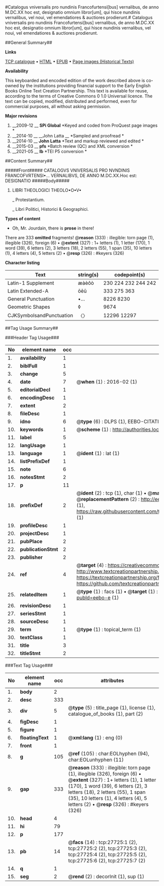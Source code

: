 #Catalogus vniversalis pro nundinis Francofurtensi[bus] vernalibus, de anno M.DC.XX hoc est, designatio omnium libror[um], qui hisce nundinis vernalibus, vel noui, vel emendatiores & auctiores prodierunt.#
Catalogus vniversalis pro nundinis Francofurtensi[bus] vernalibus, de anno M.DC.XX hoc est, designatio omnium libror[um], qui hisce nundinis vernalibus, vel noui, vel emendatiores & auctiores prodierunt.

##General Summary##

**Links**

[TCP catalogue](http://www.ota.ox.ac.uk/tcp/)  • 
[HTML](http://tei.it.ox.ac.uk/tcp/Texts-HTML/free/A01/A01213.html)  • 
[EPUB](http://tei.it.ox.ac.uk/tcp/Texts-EPUB/free/A01/A01213.epub) • 
[Page images (Historical Texts)](https://historicaltexts.jisc.ac.uk/eebo-24490688e)

**Availability**

This keyboarded and encoded edition of the work described above is co-owned by the
    institutions providing financial support to the Early English Books Online Text Creation
    Partnership. This text is available for reuse, according to the terms of  Creative Commons 0 1.0 Universal
    licence. The text can be copied, modified, distributed and performed, even for commercial
    purposes, all without asking permission.

**Major revisions**

1. __2009-12 __ __SPi Global__ *Keyed and coded from ProQuest page images *
1. __2014-10 __ __John Latta __ *Sampled and proofread *
1. __2014-10 __ __John Latta__ *Text and markup reviewed and edited *
1. __2015-03 __ __pfs__ *Batch review (QC) and XML conversion *
1. __2021-05 __ __lb__ *TEI P5 conversion *

##Content Summary##

#####Front#####
CATALOGVS VNIVERSALIS PRO NVNDINIS FRANCOFVRTENSI•… VERNALIBVS, DE ANNO M.DC.XX.Hoc est: DESIGNATIO 
#####Body#####

1. LIBRI THEOLOGICI THEOLO•O•V•

    _ Protestantium.

    _ Libri Politici, Historici & Geographici.

**Types of content**

  * Oh, Mr. Jourdain, there is **prose** in there!

There are 333 **omitted** fragments! 
 @__reason__ (333) : illegible: torn page (1), illegible (326), foreign (6)  •  @__extent__ (327) : 1+ letters (1), 1 letter (170), 1 word (39), 6 letters (2), 3 letters (18), 2 letters (55), 1 span (35), 10 letters (1), 4 letters (4), 5 letters (2)  •  @__resp__ (326) : #keyers (326)

**Character listing**


|Text|string(s)|codepoint(s)|
|---|---|---|
|Latin-1 Supplement|æàèôò|230 224 232 244 242|
|Latin Extended-A|ōēū|333 275 363|
|General Punctuation|•…|8226 8230|
|Geometric Shapes|◊|9674|
|CJKSymbolsandPunctuation|〈〉|12296 12297|

##Tag Usage Summary##

###Header Tag Usage###

|No|element name|occ|attributes|
|---|---|---|---|
|1.|__availability__|1||
|2.|__biblFull__|1||
|3.|__change__|5||
|4.|__date__|7| @__when__ (1) : 2016-02 (1)|
|5.|__editorialDecl__|1||
|6.|__encodingDesc__|1||
|7.|__extent__|2||
|8.|__fileDesc__|1||
|9.|__idno__|6| @__type__ (6) : DLPS (1), EEBO-CITATION (1), VID (1), EEBO-PROQUEST (1), STC (2)|
|10.|__keywords__|1| @__scheme__ (1) : http://authorities.loc.gov/ (1)|
|11.|__label__|5||
|12.|__langUsage__|1||
|13.|__language__|1| @__ident__ (1) : lat (1)|
|14.|__listPrefixDef__|1||
|15.|__note__|6||
|16.|__notesStmt__|2||
|17.|__p__|11||
|18.|__prefixDef__|2| @__ident__ (2) : tcp (1), char (1)  •  @__matchPattern__ (2) : ([0-9\-]+):([0-9IVX]+) (1), (.+) (1)  •  @__replacementPattern__ (2) : http://eebo.chadwyck.com/downloadtiff?vid=$1&page=$2 (1), https://raw.githubusercontent.com/textcreationpartnership/Texts/master/tcpchars.xml#$1 (1)|
|19.|__profileDesc__|1||
|20.|__projectDesc__|1||
|21.|__pubPlace__|2||
|22.|__publicationStmt__|2||
|23.|__publisher__|2||
|24.|__ref__|4| @__target__ (4) : https://creativecommons.org/publicdomain/zero/1.0/ (1), http://www.textcreationpartnership.org/docs/. (1), https://textcreationpartnership.org/faq/#faq05 (1), https://github.com/textcreationpartnership (1)|
|25.|__relatedItem__|1| @__type__ (1) : facs (1)  •  @__target__ (1) : https://data.historicaltexts.jisc.ac.uk/view?pubId=eebo-e (1)|
|26.|__revisionDesc__|1||
|27.|__seriesStmt__|1||
|28.|__sourceDesc__|1||
|29.|__term__|1| @__type__ (1) : topical_term (1)|
|30.|__textClass__|1||
|31.|__title__|3||
|32.|__titleStmt__|2||


###Text Tag Usage###

|No|element name|occ|attributes|
|---|---|---|---|
|1.|__body__|2||
|2.|__desc__|333||
|3.|__div__|5| @__type__ (5) : title_page (1), license (1), catalogue_of_books (1), part (2)|
|4.|__figDesc__|1||
|5.|__figure__|1||
|6.|__floatingText__|1| @__xml:lang__ (1) : eng (0)|
|7.|__front__|1||
|8.|__g__|105| @__ref__ (105) : char:EOLhyphen (94), char:EOLunhyphen (11)|
|9.|__gap__|333| @__reason__ (333) : illegible: torn page (1), illegible (326), foreign (6)  •  @__extent__ (327) : 1+ letters (1), 1 letter (170), 1 word (39), 6 letters (2), 3 letters (18), 2 letters (55), 1 span (35), 10 letters (1), 4 letters (4), 5 letters (2)  •  @__resp__ (326) : #keyers (326)|
|10.|__head__|4||
|11.|__hi__|79||
|12.|__p__|177||
|13.|__pb__|14| @__facs__ (14) : tcp:27725:1 (2), tcp:27725:2 (2), tcp:27725:3 (2), tcp:27725:4 (2), tcp:27725:5 (2), tcp:27725:6 (2), tcp:27725:7 (2)|
|14.|__q__|1||
|15.|__seg__|2| @__rend__ (2) : decorInit (1), sup (1)|
